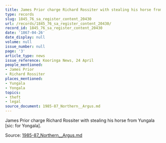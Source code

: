 ```yaml
---
title: James Prior charge Richard Rossiter with stealing his horse from Yungala
type: records
slug: 1845_76_sa_register_content_20430
url: /records/1845_76_sa_register_content_20430/
record_id: 1845_76_sa_register_content_20430
date: '1867-04-26'
date_display: null
volume: null
issue_number: null
page: '3'
article_type: news
issue_reference: Kooringa News, 24 April
people_mentioned:
- James Prior
- Richard Rossiter
places_mentioned:
- Yungala
- Yongala
topics:
- theft
- legal
source_document: 1985-87_Northern__Argus.md
---
```


James Prior charge Richard Rossiter with stealing his horse from Yungala [sic: for Yongala].

Source: [1985-87_Northern__Argus.md](/downloads/markdown/1985-87_Northern__Argus.md)
